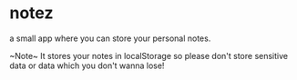 # notez
a small app where you can store your personal notes.

~Note~
It stores your notes in localStorage so please don't store sensitive data or data which you don't wanna lose!
